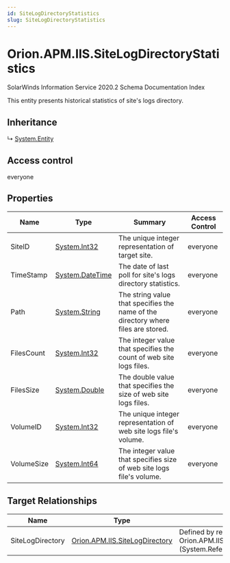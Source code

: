 ```yaml
---
id: SiteLogDirectoryStatistics
slug: SiteLogDirectoryStatistics
---
```


# Orion.APM.IIS.SiteLogDirectoryStatistics

SolarWinds Information Service 2020.2 Schema Documentation Index

This entity presents historical statistics of site's logs directory.

## Inheritance

↳ [System.Entity](./../System/Entity)

## Access control

everyone

## Properties

| Name | Type | Summary | Access Control |
| ------ | ------ | ------ | ------ |
| SiteID | [System.Int32](https://docs.microsoft.com/en-us/dotnet/api/system.int32) | The unique integer representation of target site. | everyone |
| TimeStamp | [System.DateTime](https://docs.microsoft.com/en-us/dotnet/api/system.datetime) | The date of last poll for site's logs directory statistics. | everyone |
| Path | [System.String](https://docs.microsoft.com/en-us/dotnet/api/system.string) | The string value that specifies the name of the directory where files are stored. | everyone |
| FilesCount | [System.Int32](https://docs.microsoft.com/en-us/dotnet/api/system.int32) | The integer value that specifies the count of web site logs files. | everyone |
| FilesSize | [System.Double](https://docs.microsoft.com/en-us/dotnet/api/system.double) | The double value that specifies the size of web site logs files. | everyone |
| VolumeID | [System.Int32](https://docs.microsoft.com/en-us/dotnet/api/system.int32) | The unique integer representation of web site logs file's volume. | everyone |
| VolumeSize | [System.Int64](https://docs.microsoft.com/en-us/dotnet/api/system.int64) | The integer value that specifies size of web site logs file's volume. | everyone |

## Target Relationships

| Name | Type | Notes |
| ------ | ------ | ------ |
| SiteLogDirectory | [Orion.APM.IIS.SiteLogDirectory](./../Orion.APM.IIS/SiteLogDirectory) | Defined by relationship Orion.APM.IIS.SiteLogDirectoryStatisticsReferencesSiteLogDirectory (System.Reference) |

